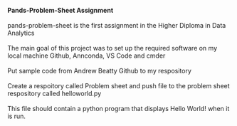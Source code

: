 **Pands-Problem-Sheet Assignment** <br /> 
 <br /> 
pands-problem-sheet is the first assignment in the Higher Diploma in Data Analytics <br /> 
<br />
The main goal of this project was to set up the required software on my local machine Github, Annconda, VS Code and cmder <br /> 
<br />
Put sample code from Andrew Beatty Github to my respository <br />
<br />
Create a respoitory called Problem sheet and push file to the problem sheet respository called helloworld.py <br />
<br />
This file should contain a python program that displays Hello World! when it is run.<br /> 
